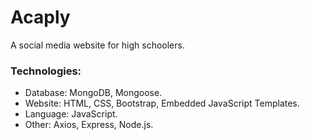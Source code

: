 # Acaply

A social media website for high schoolers.

### Technologies:
- Database: MongoDB, Mongoose.
- Website: HTML, CSS, Bootstrap, Embedded JavaScript Templates.
- Language: JavaScript.
- Other: Axios, Express, Node.js.

